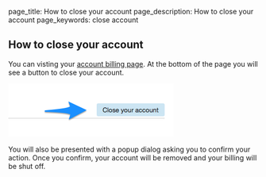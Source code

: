 page_title: How to close your account
page_description: How to close your account
page_keywords: close account

## How to close your account

You can visting your [account billing page](https://portal.ninefold.com/account/billing_details).  At the bottom of the page you will see a button to close your account.

![Close Account](/img/closeaccount1.png)

You will also be presented with a popup dialog asking you to confirm your action.  Once you confirm, your account will be removed and your billing will be shut off.
